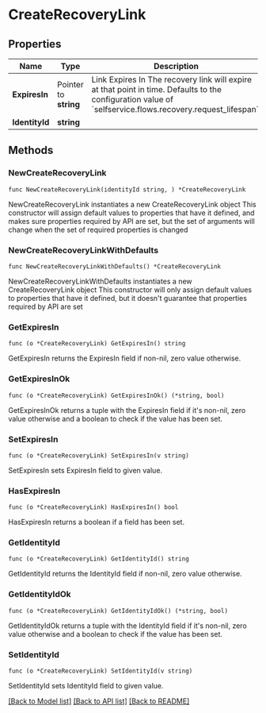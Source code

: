 # CreateRecoveryLink

## Properties

Name | Type | Description | Notes
------------ | ------------- | ------------- | -------------
**ExpiresIn** | Pointer to **string** | Link Expires In  The recovery link will expire at that point in time. Defaults to the configuration value of &#x60;selfservice.flows.recovery.request_lifespan&#x60;. | [optional] 
**IdentityId** | **string** |  | 

## Methods

### NewCreateRecoveryLink

`func NewCreateRecoveryLink(identityId string, ) *CreateRecoveryLink`

NewCreateRecoveryLink instantiates a new CreateRecoveryLink object
This constructor will assign default values to properties that have it defined,
and makes sure properties required by API are set, but the set of arguments
will change when the set of required properties is changed

### NewCreateRecoveryLinkWithDefaults

`func NewCreateRecoveryLinkWithDefaults() *CreateRecoveryLink`

NewCreateRecoveryLinkWithDefaults instantiates a new CreateRecoveryLink object
This constructor will only assign default values to properties that have it defined,
but it doesn't guarantee that properties required by API are set

### GetExpiresIn

`func (o *CreateRecoveryLink) GetExpiresIn() string`

GetExpiresIn returns the ExpiresIn field if non-nil, zero value otherwise.

### GetExpiresInOk

`func (o *CreateRecoveryLink) GetExpiresInOk() (*string, bool)`

GetExpiresInOk returns a tuple with the ExpiresIn field if it's non-nil, zero value otherwise
and a boolean to check if the value has been set.

### SetExpiresIn

`func (o *CreateRecoveryLink) SetExpiresIn(v string)`

SetExpiresIn sets ExpiresIn field to given value.

### HasExpiresIn

`func (o *CreateRecoveryLink) HasExpiresIn() bool`

HasExpiresIn returns a boolean if a field has been set.

### GetIdentityId

`func (o *CreateRecoveryLink) GetIdentityId() string`

GetIdentityId returns the IdentityId field if non-nil, zero value otherwise.

### GetIdentityIdOk

`func (o *CreateRecoveryLink) GetIdentityIdOk() (*string, bool)`

GetIdentityIdOk returns a tuple with the IdentityId field if it's non-nil, zero value otherwise
and a boolean to check if the value has been set.

### SetIdentityId

`func (o *CreateRecoveryLink) SetIdentityId(v string)`

SetIdentityId sets IdentityId field to given value.



[[Back to Model list]](../README.md#documentation-for-models) [[Back to API list]](../README.md#documentation-for-api-endpoints) [[Back to README]](../README.md)


